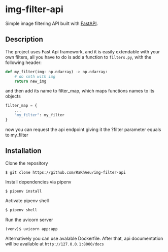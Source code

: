 # img-filter-api
Simple image filtering API built with [FastAPI](https://fastapi.tiangolo.com/).

## Description
The project uses Fast Api framework, and it is easily 
extendable with your own filters, all you have to do is
add a function to ```filters.py```, with the following header:
```python
def my_filter(img: np.ndarray) -> np.ndarray:
    # do smth with img
    return new_img
```
and then add its name to filter_map, which maps functions names
to its objects
```python
filter_map = {
    ...
    "my_filter": my_filter
}
```
now you can request the api endpoint giving it the ?filter 
parameter equals to my_filter

## Installation
Clone the repository
```
$ git clone https://github.com/RaRhAeu/img-filter-api
```
Install dependencies via pipenv
```
$ pipenv install
```
Activate pipenv shell
```python
$ pipenv shell
```
Run the uvicorn server
```
(venv)$ uvicorn app:app
```
Alternatively you can use avalable Dockerfile. 
After that, api documentation will be available at 
```http://127.0.0.1:8000/docs```